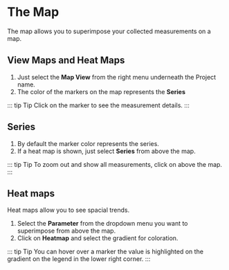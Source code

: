 # The Map

The map allows you to superimpose your collected measurements on a map.

## View Maps and Heat Maps

1. Just select the **<i class="fa fa-globe"></i> Map View** from the right menu underneath the Project name.
2. The color of the markers on the map represents the **Series**

::: tip Tip
Click on the marker to see the measurement details.
:::

## Series

1. By default the marker color represents the series.
2. If a heat map is shown, just select **Series** from above the map.

::: tip Tip
To zoom out and show all measurements, click on <i class="fa fa-expand"></i> above the map.
:::

## Heat maps

Heat maps allow you to see spacial trends.

1. Select the **Parameter** from the dropdown menu you want to superimpose from above the map.
2. Click on **Heatmap** and select the gradient for coloration.

::: tip Tip
You can hover over a marker the value is highlighted on the gradient on the legend in the lower right corner.
:::
